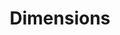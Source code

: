 ---
bigquery: https://console.cloud.google.com/bigquery?p=covid-19-dimensions-ai&page=table&d=data&t=publications
contributors: Digital Science, https://www.digital-science.com/
cost: Free for personal, non-commercial use.
description: Dimensions contains more than 100 million publications, ranging from
  articles published in scholarly journals, books and book chapters, to preprints
  and conference proceedings. All publications are contextualized with linked data
  sets, funding, publications, patents, clinical trials, and policy documents. You
  can also view associated categories, funders, institutions, and researcher profiles.
documentation: https://docs.dimensions.ai/bigquery/index.html
last_edit: 04/13/2022, 04:41:41
location: https://www.dimensions.ai/products/free/
maintained_by: Digital Science, https://www.digital-science.com/
schema_fields:
- application_number
- publisher
- external_ids
- filing_date
- funding_gbp
- id
- citations_count
- citation_string
- brief_title
- status
- funder_org_acronyms
- pmid
- category_rcdc
- proceedings_title
- funding_currency
- original_title
- funding_chf
- wikipedia_url
- registry
- start_date
- established
- aliases
- resulting_publication_ids
- citations
- cited_by_ids
- authors
- funder_org_countries
- type
- kind
- category_sdg
- concepts
- gender
- funder_org
- funding_eur
- family_count
- eisbn
- publication_year
- title
- research_org_countries
- assignee_orgs
- jurisdiction
- expiration_date
- mesh_terms
- category_hra
- end_date
- subtitles
- category_hrcs_rac
- funding_cad
- inventor_names
- date_modified
- granted_date
- parent_id
- editors
- date_imported_gbq
- metrics
- language
- mesh_headings
- original_assignee_orgs
- researcher_ids
- priority_year
- isbn
- associated_publication_id
- category_hrcs_hc
- funding_details
- granted_year
- source_id
- reference_ids
- expiration_year
- repository_id
- ipcr
- start_year
- active_years
- category_uoa
- interventions
- patent_ids
- labels
- year
- funder_countries
- date
- linkout
- funding_cny
- family_members_ids
- conference
- research_org_city_names
- cpc
- research_orgs
- organisation_details
- foa_number
- doi
- associated_publication_arxiv_id
- relationships
- family_id
- original_assignee_countries
- clinical_trial_ids
- original_abstract
- types
- open_access_categories
- research_org_country_names
- assignee_countries
- book_series_title
- funding_usd
- original_assignee
- acknowledgements
- altmetrics
- description
- associated_publication_doi
- research_org_state_codes
- acronym
- pages
- research_org_state_names
- funder_org_cities
- embargo_date
- current_assignee_countries
- open_access_categories_v2
- associated_publication_pmid
- funding_nzd
- address
- associated_grant_ids
- arxiv_id
- publication_date
- journal
- created_date
- categories
- supporting_grant_ids
- current_assignee_orgs
- category_icrp_ct
- name
- email_address
- date_online
- funding_jpy
- priority_date
- date_inserted
- legal_status
- category_icrp_cso
- grant_number
- links
- investigators
- funder_orgs
- category_for
- filing_status
- filing_year
- book_title
- pmcid
- issue
- repository_url
- funding_aud
- date_normal
- funder_org_state_codes
- resulting_publication_doi
- abstract
- current_assignee
- journal_lists
- publication_ids
- end_year
- phase
- legal_events
- research_org_cities
- volume
- category_bra
- date_print
- license
- acronyms
- repository_name
- funding_amount
- conditions
shortname: dimensions
tags:
- scholarly literature
- patents
- funding
- clinical trials
- academic profiles
terms_of_use: 'Use of both the Dimensions COVID-19 dataset and full Dimensions dataset
  are subject to the Dimensions Terms of use: https://www.dimensions.ai/policies-terms-legal '
title: Dimensions
uuid: dcff88bd-fe6b-4fdb-8159-809bf9d7bc1c
---